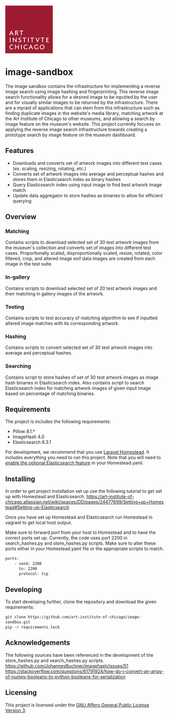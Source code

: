 ![Art Institute of Chicago](https://raw.githubusercontent.com/Art-Institute-of-Chicago/template/master/aic-logo.gif)

# image-sandbox

The image sandbox contains the infrastructure for implementing a reverse image search using image hashing and fingerprinting. 
This reverse image search functionality allows for a desired image to be inputted by the user and for visually similar images to be returned by the 
infrastructure. There are a myraid of applications that can stem from this infrastructure such as finding duplicate images in the website's media library, 
matching artwork at the Art Institute of Chicago to other museums, and allowing a search by image feature on the museum's website. This project currently focuses 
on applying the reverse image search infrastructure towards creating a prototype search by image feature on the museum dashboard. 

## Features
* Downloads and converts set of artwork images into different test cases (ex. scaling, resizing, rotating, etc.)
* Converts set of artwork images into average and perceptual hashes and stores them in Elasticsearch index as binary hashes
* Query Elasticsearch index using input image to find best artwork image match
* Update data aggregator to store hashes as binaries to allow for efficient querying

## Overview

### Matching

Contains scripts to download selected set of 30 test artwork images from the museum's collection and converts set of images into different test cases. 
Proportionally scaled, disproportionally scaled, resize, rotated, color filtered, crop, and altered image exif data images are created from each image in the test suite.

### In-gallery

Contains scripts to download selected set of 20 test artwork images and their matching in gallery images of the artwork.

### Testing

Contains scripts to test accuracy of matching algorithm to see if inputted altered image matches with its corresponding artwork. 

### Hashing

Contains scripts to convert selected set of 30 test artwork images into average and perceptual hashes.

### Searching

Contains script to store hashes of set of 30 test artwork images as image hash binaries in Elasticsearch index. Also contains script to search Elasticsearch 
index for matching artwork images of given input image based on percentage of matching binaries.

## Requirements

The project is includes the following requirements:
* Pillow 8.1.*
* ImageHash 4.0
* Elasticsearch 6.3.1


For development, we recommend that you use [Laravel Homestead](https://laravel.com/docs/5.8/homestead). It includes everything you need to run this project.
Note that you will need to [enable the optional Elasticsearch feature](https://laravel.com/docs/5.8/homestead#installing-optional-features) in your Homestead.yaml.

## Installing

In order to get project installation set up use the following tutorial to get set up with Homestead and Elasticsearch.
https://art-institute-of-chicago.atlassian.net/wiki/spaces/DD/pages/24477699/Setting+up+Homestead#Setting-up-Elasticsearch

Once you have set up Homestead and Elasticsearch run Homestead in vagrant to get local host output.

Make sure to forward port from your host to Homestead and to have the correct ports set up. Currently, the code uses port 2200 in search_hashes.py and store_hashes.py scripts. Make sure to alter these ports either in your Homestead.yaml file or the appropriate scripts to match.

```shell
ports:
    - send: 2200
      to: 2200
      protocol: tcp
```
## Developing

To start developing further, clone the repository and download the given requirements:

```shell
git clone https://github.com/art-institute-of-chicago/image-sandbox.git
pip -r requirements.lock
```

## Acknowledgements

The following sources have been referenced in the development of the store_hashes.py and search_hashes.py scripts.
https://github.com/JohannesBuchner/imagehash/issues/51
https://stackoverflow.com/questions/61791924/how-do-i-convert-an-array-of-numpy-booleans-to-python-booleans-for-serialization

## Licensing

This project is licensed under the [GNU Affero General Public License
Version 3](LICENSE).

